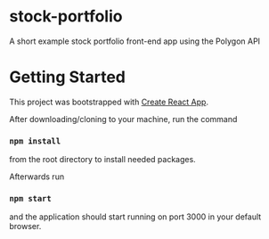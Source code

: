 # stock-portfolio
A short example stock portfolio front-end app using the Polygon API

# Getting Started 

This project was bootstrapped with [Create React App](https://github.com/facebook/create-react-app).

After downloading/cloning to your machine, run the command

### `npm install`

from the root directory to install needed packages.

Afterwards run 

### `npm start`

and the application should start running on port 3000 in your default browser.
